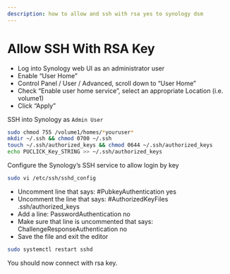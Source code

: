 ```yaml
---
description: how to allow and ssh with rsa yes to synology dsm
---
```


# Allow SSH With RSA Key

* Log into Synology web UI as an administrator user
* Enable “User Home”
* Control Panel / User / Advanced, scroll down to “User Home”
* Check “Enable user home service”, select an appropriate Location (i.e. volume1)
* Click “Apply”

SSH into Synology as `Admin User`

```bash
sudo chmod 755 /volume1/homes/*youruser*
mkdir ~/.ssh && chmod 0700 ~/.ssh
touch ~/.ssh/authorized_keys && chmod 0644 ~/.ssh/authorized_keys
echo PUCLICK_Key_STRING >> ~/.ssh/authorized_keys
```

Configure the Synology’s SSH service to allow login by key

```bash
sudo vi /etc/ssh/sshd_config
```

* Uncomment line that says: #PubkeyAuthentication yes
* Uncomment the line that says: #AuthorizedKeyFiles .ssh/authorized_keys
* Add a line: PasswordAuthentication no
* Make sure that line is uncommented that says: ChallengeResponseAuthentication no
* Save the file and exit the editor

```bash
sudo systemctl restart sshd
```

You should now connect with rsa key.
